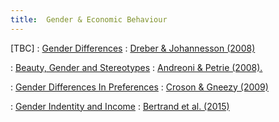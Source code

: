 ```yaml
---
title:  Gender & Economic Behaviour
---
```



[TBC]
: [Gender Differences](#)
  : [Dreber & Johannesson (2008)](#)

: [Beauty, Gender and Stereotypes](#)
  : [Andreoni & Petrie (2008).](#)

: [Gender Differences In Preferences](#)
  : [Croson & Gneezy (2009)](#)

: [Gender Indentity and Income](#)
  : [Bertrand et al. (2015)](#)


